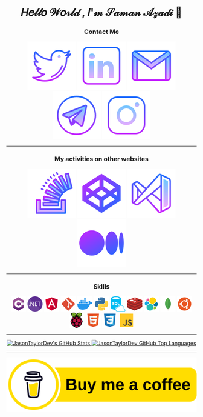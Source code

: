 <div align="center">

# 𝐻𝑒𝓁𝓁𝑜 𝒲𝑜𝓇𝓁𝒹 , 𝐼'𝓂 𝒮𝒶𝓂𝒶𝓃 𝒜𝓏𝒶𝒹𝒾 👋

### Contact Me

[![Twitter](./Icons/Gradient%20icons/twitter.svg)](https://twitter.com/intent/follow?screen_name=saman_azadi_)
[![LinkedIn](./Icons/Gradient%20icons/linkedin.svg)](https://www.linkedin.com/in/saman-azadi/)
[![Gmail](./Icons/Gradient%20icons/gmail.svg)](mailto:samanazadi1996@gmail.com)
[![Telegram](./Icons/Gradient%20icons/telegram.svg)](https://t.me/sam_i_x)
[![Instagram](./Icons/Gradient%20icons/instagram.svg)](https://www.instagram.com/saman_azadi_/)

---
### My activities on other websites

[![Stack Overflow](./Icons/Gradient%20icons/stackoverflow.svg)](https://stackoverflow.com/users/13861561/saman-azadi)
[![CodePen](./Icons/Gradient%20icons/codepen.svg)](https://codepen.io/sam-sam-the-flexboxer/pens/popular)
[![marketplace](./Icons/Gradient%20icons/visualstudio.svg)](https://marketplace.visualstudio.com/publishers/SamanAzadi1996)
[![medium](./Icons/Gradient%20icons/medium.svg)](https://medium.com/@samanazadi1996)

---
 
### Skills

<img async src="./Icons/csharp.svg" alt="C#" height="40">
<img async src="./Icons/dotnet.svg" alt=".NET" height="40">
<img async src="./Icons/angular.svg" alt="Angular" height="40">
<img async src="./Icons/git.svg" alt="Git" height="40">
<img async src="./Icons/docker.svg" alt="Docker" height="40">
<img async src="./Icons/python.svg" alt="Python" height="40">
<img async src="./Icons/sql.svg" alt="SQL" height="40">
<img async src="./Icons/redis.svg" alt="Redis" height="40">
<img async src="./Icons/elk.svg" alt="ELK" height="40">
<img async src="./Icons/mongo.svg" alt="MongoDB" height="40">
<img async src="./Icons/ubuntu.svg" alt="Ubuntu" height="40">
<img async src="./Icons/raspberrypi.svg" alt="Raspberry Pi" height="40">
<img async src="./Icons/html.svg" alt="HTML" height="40">
<img async src="./Icons/css.svg" alt="CSS" height="40">
<img async src="./Icons/js.svg" alt="JavaScript" height="40">

---

<a href="https://github.com/jasontaylordev">
  <img height="180em" src="https://github-readme-stats.vercel.app/api?username=samanazadi1996&show_icons=true&theme=transparent&count_private=true" alt="JasonTaylorDev's GitHub Stats" />
  <img height="180em" src="https://github-readme-stats.vercel.app/api/top-langs/?username=samanazadi1996&theme=transparent&layout=compact" 
    alt="JasonTaylorDev GitHub Top Languages" />
</a>

---
 
[![buymeacoffee.com](./Icons/buymeacoffee.svg)](https://www.buymeacoffee.com/samanazadi)

</div>
